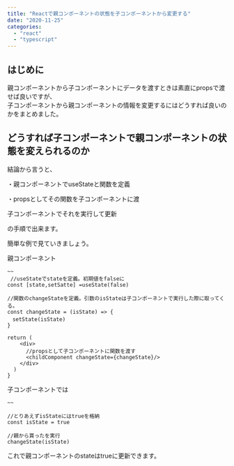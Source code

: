 ```yaml
---
title: "Reactで親コンポーネントの状態を子コンポーネントから変更する"
date: "2020-11-25"
categories: 
  - "react"
  - "typescript"
---
```


## はじめに

親コンポーネントから子コンポーネントにデータを渡すときは素直にpropsで渡せば良いですが、  
子コンポーネントから親コンポーネントの情報を変更するにはどうすれば良いのかをまとめました。

## どうすれば子コンポーネントで親コンポーネントの状態を変えられるのか

結論から言うと、

・親コンポーネントでuseStateと関数を定義

・propsとしてその関数を子コンポーネントに渡

子コンポーネントでそれを実行して更新

の手順で出来ます。

簡単な例で見ていきましょう。

親コンポーネント

```
~~
 //useStateでstateを定義。初期値をfalseに
const [state,setSatte] =useState(false)

//関数のchangeStateを定義。引数のisStateは子コンポーネントで実行した際に取ってくる。
const changeState = (isState) => {
　setState(isState)
}

return (
    <div>
      //propsとして子コンポーネントに関数を渡す
      <childComponent changeState={changeState}/>
    </div>
  )
}

```

子コンポーネントでは

```
~~

//とりあえずisStateにはtrueを格納
const isState = true

//親から貰ったを実行
changeState(isState)

```

これで親コンポーネントのstateはtrueに更新できます。
